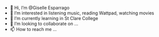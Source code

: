 - 👋 Hi, I’m @Giselle Esparrago
- 👀 I’m interested in listening music, reading Wattpad, watching movies
- 🌱 I’m currently learning in St Clare College
- 💞️ I’m looking to collaborate on ...
- 📫 How to reach me ...

<!---
Giselle123456/Giselle123456 is a ✨ special ✨ repository because its `README.md` (this file) appears on your GitHub profile.
You can click the Preview link to take a look at your changes.
--->

